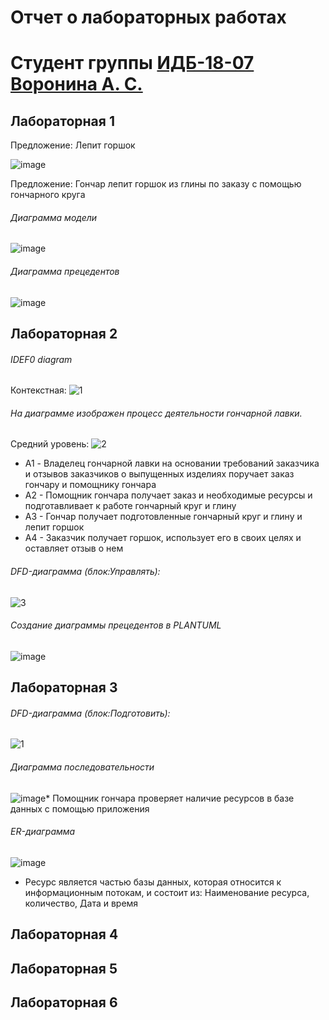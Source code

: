 # Отчет о лабораторных работах
# Студент группы [ИДБ-18-07]() [Воронина А. С.](https://github.com/anyssusanoo)

## Лабораторная 1

Предложение: Лепит горшок

![image](https://user-images.githubusercontent.com/89846299/133996701-dd4f40de-4d8a-4fef-8067-b05f32c8b191.png)

Предложение: Гончар лепит горшок из глины по заказу с помощью гончарного круга
###### Диаграмма модели
![image](https://user-images.githubusercontent.com/89846299/133995382-059951b8-942f-49ad-a3c3-4a42ea1829dd.png)
###### Диаграмма прецедентов
![image](https://user-images.githubusercontent.com/89846299/133995584-d4ff6095-2e46-42bb-a294-ddc0216fa05d.png)

## Лабораторная 2

###### IDEF0 diagram
Контекстная:
![1](https://user-images.githubusercontent.com/89846299/135849344-42877fca-293c-46f5-8e92-f05e6813ce6b.png)
###### На диаграмме изображен процесс деятельности гончарной лавки.
Средний уровень:
![2](https://user-images.githubusercontent.com/89846299/135849529-33b49ba2-459d-4251-8c98-40c7af892cf5.png)
* A1 - Владелец гончарной лавки на основании требований заказчика и отзывов заказчиков о выпущенных изделиях поручает заказ гончару и помощнику гончара
* А2 - Помощник гончара получает заказ и необходимые ресурсы и подготавливает к работе гончарный круг и глину
* А3 - Гончар получает подготовленные гончарный круг и глину и лепит горшок
* А4 - Заказчик получает горшок, использует его в своих целях и оставляет отзыв о нем
###### DFD-диаграмма (блок:Управлять):
![3](https://user-images.githubusercontent.com/89846299/135849905-9a466cbe-d051-4acf-bdb3-df61e4d3d7bd.png)
###### Создание диаграммы прецедентов в PLANTUML
![image](https://user-images.githubusercontent.com/89846299/135851216-2365c318-76e4-4d86-a101-0f627ccd3453.png)

## Лабораторная 3
###### DFD-диаграмма (блок:Подготовить):
![1](https://user-images.githubusercontent.com/89846299/137726803-a64c906e-2d57-46ce-af5e-72a27cb217c6.png)
###### Диаграмма последовательности
![image](https://user-images.githubusercontent.com/89846299/137726982-693ae41f-8920-4860-a64e-f6c0ef2f7cac.png)* Помощник гончара проверяет наличие ресурсов в базе данных с помощью приложения
###### ER-диаграмма
![image](https://user-images.githubusercontent.com/89846299/137725960-c020572a-eb9b-450a-a2dc-d109bd9196a8.png)
* Ресурс является частью базы данных, которая относится к информационным потокам, и состоит из: Наименование ресурса, количество, Дата и время
## Лабораторная 4

## Лабораторная 5

## Лабораторная 6
